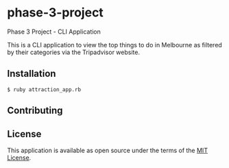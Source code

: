 # phase-3-project
Phase 3 Project - CLI Application

This is a CLI application to view the top things to do in Melbourne as filtered by their categories via the Tripadvisor website.

## Installation

    $ ruby attraction_app.rb

## Contributing

## License

This application is available as open source under the terms of the [MIT License](http://opensource.org/licenses/MIT).
